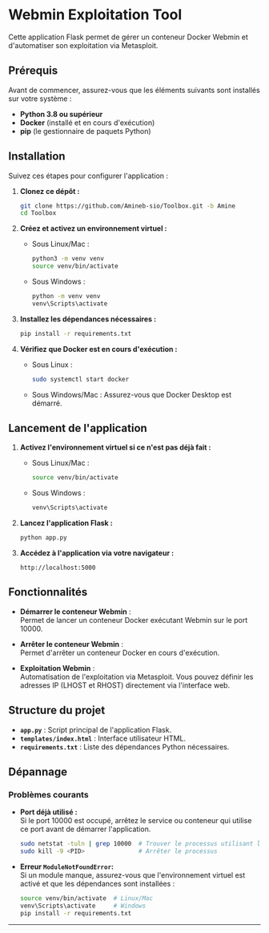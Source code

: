 # Webmin Exploitation Tool

Cette application Flask permet de gérer un conteneur Docker Webmin et d'automatiser son exploitation via Metasploit.

## Prérequis

Avant de commencer, assurez-vous que les éléments suivants sont installés sur votre système :

- **Python 3.8 ou supérieur**
- **Docker** (installé et en cours d'exécution)
- **pip** (le gestionnaire de paquets Python)

## Installation

Suivez ces étapes pour configurer l'application :

1. **Clonez ce dépôt :**

   ```bash
   git clone https://github.com/Amineb-sio/Toolbox.git -b Amine
   cd Toolbox
   ```

2. **Créez et activez un environnement virtuel :**

   - Sous Linux/Mac :
     ```bash
     python3 -m venv venv
     source venv/bin/activate
     ```
   - Sous Windows :
     ```bash
     python -m venv venv
     venv\Scripts\activate
     ```

3. **Installez les dépendances nécessaires :**

   ```bash
   pip install -r requirements.txt
   ```

4. **Vérifiez que Docker est en cours d'exécution :**

   - Sous Linux :
     ```bash
     sudo systemctl start docker
     ```
   - Sous Windows/Mac : Assurez-vous que Docker Desktop est démarré.

## Lancement de l'application

1. **Activez l'environnement virtuel si ce n'est pas déjà fait :**

   - Sous Linux/Mac :
     ```bash
     source venv/bin/activate
     ```
   - Sous Windows :
     ```bash
     venv\Scripts\activate
     ```

2. **Lancez l'application Flask :**

   ```bash
   python app.py
   ```

3. **Accédez à l'application via votre navigateur :**

   ```
   http://localhost:5000
   ```

## Fonctionnalités

- **Démarrer le conteneur Webmin** :\
  Permet de lancer un conteneur Docker exécutant Webmin sur le port 10000.

- **Arrêter le conteneur Webmin** :\
  Permet d'arrêter un conteneur Docker en cours d'exécution.

- **Exploitation Webmin** :\
  Automatisation de l'exploitation via Metasploit. Vous pouvez définir les adresses IP (LHOST et RHOST) directement via l'interface web.

## Structure du projet

- **`app.py`** : Script principal de l'application Flask.
- **`templates/index.html`** : Interface utilisateur HTML.
- **`requirements.txt`** : Liste des dépendances Python nécessaires.

## Dépannage

### Problèmes courants

- **Port déjà utilisé :**\
  Si le port 10000 est occupé, arrêtez le service ou conteneur qui utilise ce port avant de démarrer l'application.

  ```bash
  sudo netstat -tuln | grep 10000  # Trouver le processus utilisant le port
  sudo kill -9 <PID>               # Arrêter le processus
  ```

- **Erreur ********`ModuleNotFoundError`********:**\
  Si un module manque, assurez-vous que l'environnement virtuel est activé et que les dépendances sont installées :

  ```bash
  source venv/bin/activate  # Linux/Mac
  venv\Scripts\activate     # Windows
  pip install -r requirements.txt
  ```

---




